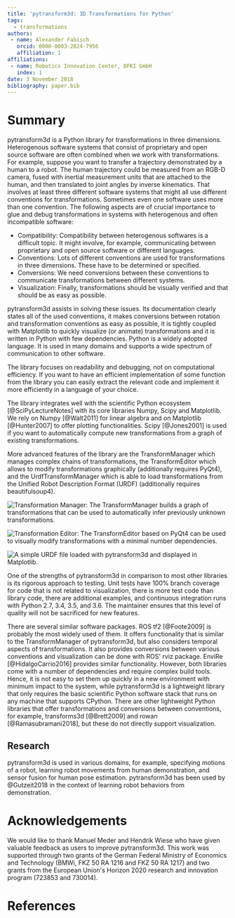```yaml
---
title: 'pytransform3d: 3D Transformations for Python'
tags:
  - transformations
authors:
 - name: Alexander Fabisch
   orcid: 0000-0003-2824-7956
   affiliation: 1
affiliations:
 - name: Robotics Innovation Center, DFKI GmbH
   index: 1
date: 3 November 2018
bibliography: paper.bib
---
```


# Summary

pytransform3d is a Python library for transformations in three dimensions.
Heterogenous software systems that consist of proprietary and open source
software are often combined when we work with transformations.
For example, suppose you want to transfer a trajectory demonstrated by a human
to a robot. The human trajectory could be measured from an RGB-D camera, fused
with inertial measurement units that are attached to the human, and then
translated to joint angles by inverse kinematics. That involves at least
three different software systems that might all use different conventions for
transformations. Sometimes even one software uses more than one convention.
The following aspects are of crucial importance to glue and debug
transformations in systems with heterogenous and often incompatible software:

* Compatibility: Compatibility between heterogenous softwares is a difficult
  topic. It might involve, for example, communicating between proprietary and
  open source software or different languages.
* Conventions: Lots of different conventions are used for transformations
  in three dimensions. These have to be determined or specified.
* Conversions: We need conversions between these conventions to
  communicate transformations between different systems.
* Visualization: Finally, transformations should be visually verified
  and that should be as easy as possible.

pytransform3d assists in solving these issues. Its documentation clearly
states all of the used conventions, it makes conversions between rotation
and transformation conventions as easy as possible, it is tightly coupled
with Matplotlib to quickly visualize (or animate) transformations and it
is written in Python with few dependencies. Python is a widely adopted
language. It is used in many domains and supports a wide spectrum of
communication to other software.

The library focuses on readability and debugging, not on computational
efficiency.
If you want to have an efficient implementation of some function from the
library you can easily extract the relevant code and implement it more
efficiently in a language of your choice.

The library integrates well with the scientific Python ecosystem
[@SciPyLectureNotes] with its core libraries Numpy, Scipy and Matplotlib.
We rely on Numpy [@Walt2011] for linear algebra and on Matplotlib
[@Hunter2007] to offer plotting functionalities.
Scipy [@Jones2001] is used if you want to automatically
compute new transformations from a graph of existing transformations.

More advanced features of the library are the TransformManager which manages
complex chains of transformations, the TransformEditor which allows to modify
transformations graphically (additionally requires PyQt4), and the
UrdfTransformManager which is able to load transformations from
the Unified Robot Description Format (URDF) (additionally requires
beautifulsoup4).

![Transformation Manager: The TransformManager builds a graph of transformations that can be used to automatically infer previously unknown transformations.](plot_transform_manager.png)

![Transformation Editor: The TransformEditor based on PyQt4 can be used to visually modify transformations with a minimal number dependencies.](app_transformation_editor.png)

![A simple URDF file loaded with pytransform3d and displayed in Matplotlib.](plot_urdf.png)

One of the strengths of pytransform3d in comparison to most other libraries
is its rigorous approach to testing. Unit tests have 100% branch coverage
for code that is not related to visualization, there is more test code than
library code, there are additional examples, and continuous integration
runs with Python 2.7, 3.4, 3.5, and 3.6. The maintainer ensures that this
level of quality will not be sacrificed for new features.

There are several similar software packages. ROS tf2 [@Foote2009] is probably
the most widely used of them. It offers functionality that is similar to
the TransformManager of pytransform3d, but also considers temporal aspects
of transformations. It also provides conversions between various conventions
and visualization can be done with ROS' rviz package.
EnviRe [@HidalgoCarrio2016] provides similar functionality.
However, both libraries come with a number of dependencies and require
complex build tools. Hence, it is not easy to set them up quickly in
a new environment with minimum impact to the system, while pytransform3d
is a lightweight library that only requires the basic scientific Python
software stack that runs on any machine that supports CPython.
There are other lightweight Python libraries that offer transformations
and conversions between conventions, for example, transforms3d [@Brett2009]
and rowan [@Ramasubramani2018], but these do not directly support
visualization.

## Research

pytransform3d is used in various domains, for example,
specifying motions of a robot, learning robot movements from human
demonstration, and sensor fusion for human pose estimation.
pytransform3d has been used by @Gutzeit2018 in the context of
learning robot behaviors from demonstration.

# Acknowledgements

We would like to thank Manuel Meder and Hendrik Wiese who have given
valuable feedback as users to improve pytransform3d.
This work was supported through two grants of the German Federal
Ministry of Economics and Technology (BMWi, FKZ 50 RA 1216 and FKZ 50 RA 1217)
and two grants from the European Union's Horizon 2020 research and innovation
program (723853 and 730014).

# References
